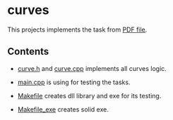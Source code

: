 # curves

This projects implements the task from [PDF file](https://github.com/Allekseyy/curves/blob/main/CADEX%20C%2B%2B%20assignment%20v4%20for%20probationers%20(2).pdf).

## Contents

- [curve.h](https://github.com/Allekseyy/curves/blob/main/src/curve.h) and [curve.cpp](https://github.com/Allekseyy/curves/blob/main/src/curve.cpp) implements all curves logic.

- [main.cpp](https://github.com/Allekseyy/curves/blob/main/src/main.cpp) is using for testing the tasks.

- [Makefile](https://github.com/Allekseyy/curves/blob/main/Makefile) creates dll library and exe for its testing. 

- [Makefile_exe](https://github.com/Allekseyy/curves/blob/main/Makefile_exe) creates solid exe.
